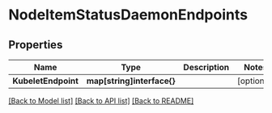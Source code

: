 # NodeItemStatusDaemonEndpoints

## Properties

Name | Type | Description | Notes
------------ | ------------- | ------------- | -------------
**KubeletEndpoint** | **map[string]interface{}** |  | [optional] 

[[Back to Model list]](../README.md#documentation-for-models) [[Back to API list]](../README.md#documentation-for-api-endpoints) [[Back to README]](../README.md)


